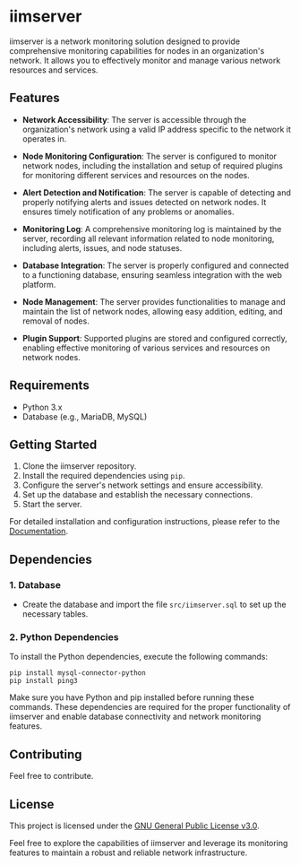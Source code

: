 # iimserver

iimserver is a network monitoring solution designed to provide comprehensive monitoring capabilities for nodes in an organization's network. It allows you to effectively monitor and manage various network resources and services.

## Features

- **Network Accessibility**: The server is accessible through the organization's network using a valid IP address specific to the network it operates in.

- **Node Monitoring Configuration**: The server is configured to monitor network nodes, including the installation and setup of required plugins for monitoring different services and resources on the nodes.

- **Alert Detection and Notification**: The server is capable of detecting and properly notifying alerts and issues detected on network nodes. It ensures timely notification of any problems or anomalies.

- **Monitoring Log**: A comprehensive monitoring log is maintained by the server, recording all relevant information related to node monitoring, including alerts, issues, and node statuses.

- **Database Integration**: The server is properly configured and connected to a functioning database, ensuring seamless integration with the web platform.

- **Node Management**: The server provides functionalities to manage and maintain the list of network nodes, allowing easy addition, editing, and removal of nodes.

- **Plugin Support**: Supported plugins are stored and configured correctly, enabling effective monitoring of various services and resources on network nodes.

## Requirements

- Python 3.x
- Database (e.g., MariaDB, MySQL)

## Getting Started

1. Clone the iimserver repository.
2. Install the required dependencies using `pip`.
3. Configure the server's network settings and ensure accessibility.
4. Set up the database and establish the necessary connections.
5. Start the server.

For detailed installation and configuration instructions, please refer to the [Documentation](docs/README.md).

## Dependencies

### 1. Database

- Create the database and import the file `src/iimserver.sql` to set up the necessary tables.

### 2. Python Dependencies

To install the Python dependencies, execute the following commands:
```
pip install mysql-connector-python
pip install ping3
```
Make sure you have Python and pip installed before running these commands. These dependencies are required for the proper functionality of iimserver and enable database connectivity and network monitoring features.

## Contributing

Feel free to contribute.

## License

This project is licensed under the [GNU General Public License v3.0](LICENSE).

Feel free to explore the capabilities of iimserver and leverage its monitoring features to maintain a robust and reliable network infrastructure.
